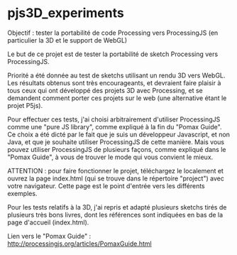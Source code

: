 # pjs3D_experiments
Objectif : tester la portabilité de code Processing vers ProcessingJS (en particulier la 3D et le support de WebGL)

Le but de ce projet est de tester la portabilité de sketch Processing vers ProcessingJS.

Priorité a été donnée au test de sketchs utilisant un rendu 3D vers WebGL. Les résultats obtenus sont très encourageants, et devraient faire plaisir à tous ceux qui ont développé des projets 3D avec Processing, et se demandent comment porter ces projets sur le web (une alternative étant le projet P5js).

Pour effectuer ces tests, j'ai choisi arbitrairement d'utiliser ProcessingJS comme une "pure JS library", comme expliqué à la fin du "Pomax Guide". Ce choix a été dicté par le fait que je suis un développeur Javascript, et non Java, et que je souhaite utiliser ProcessingJS de cette manière. Mais vous pouvez utiliser ProcessingJS de plusieurs façons, comme expliqué dans le "Pomax Guide", à vous de trouver le mode qui vous convient le mieux.

ATTENTION : pour faire fonctionner le projet, téléchargez le localement et ouvrez la page index.html (qui se trouve dans le répertoire "project") avec votre navigateur. Cette page est le point d'entrée vers les différents exemples.

Pour les tests relatifs à la 3D, j'ai repris et adapté plusieurs sketchs tirés de plusieurs très bons livres, dont les références sont indiquées en bas de la page d'accueil (index.html).

Lien vers le "Pomax Guide" :
http://processingjs.org/articles/PomaxGuide.html
